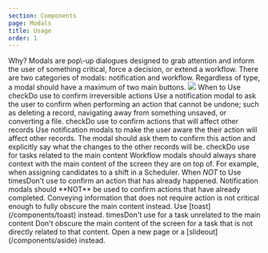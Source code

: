 ```yaml
---
section: Components
page: Modals
title: Usage
order: 1
---
```


<novo-grid columns="2" align="start" gap="2rem">
  <novo-stack gap="2rem">
    <novo-title>Why?</novo-title>
    <novo-text>
      Modals are pop\-up dialogues designed to grab attention and inform the user of something critical, force a decision, or extend a workflow. There are two categories of modals: notification and workflow. Regardless of type, a modal should have a maximum of two main buttons.
    </novo-text>
  </novo-stack>
  <img src="https://via.placeholder.com/350x250"/>
  <novo-stack gap="2rem">
    <novo-title>When to Use</novo-title>
    <novo-text color="grass"><novo-icon mr="1rem">check</novo-icon>Do use to confirm irreversible actions</novo-text>
    <novo-text>Use a notification modal to ask the user to confirm when performing an action that cannot be undone; such as deleting a record, navigating away from something unsaved, or converting a file.</novo-text>
    <novo-text color="grass"><novo-icon mr="1rem">check</novo-icon>Do use to confirm actions that will affect other records</novo-text>
    <novo-text>Use notification modals to make the user aware the their action will affect other records. The modal should ask them to confirm this action and explicitly say what the changes to the other records will be.</novo-text>
    <novo-text color="grass"><novo-icon mr="1rem">check</novo-icon>Do use for tasks related to the main content</novo-text>
    <novo-text>Workflow modals should always share context with the main content of the screen they are on top of.  For example, when assigning candidates to a shift in a Scheduler.</novo-text>
  </novo-stack>
  <novo-stack gap="2rem">
    <novo-title>When <em>NOT</em> to Use</novo-title>
    <novo-text color="grapefruit"><novo-icon mr="1rem">times</novo-icon>Don't use to confirm an action that has already happened.</novo-text>
    <novo-text>Notification modals should **NOT** be used to confirm actions that have already completed. Conveying information that does not require action is not critical enough to fully obscure the main content instead. Use [toast](/components/toast) instead.</novo-text>
    <novo-text color="grapefruit"><novo-icon mr="1rem">times</novo-icon>Don't use for a task unrelated to the main content</novo-text>
    <novo-text>Don't obscure the main content of the screen for a task that is not directly related to that content. Open a new page or a [slideout](/components/aside) instead.</novo-text>
  </novo-stack>
</novo-grid>

